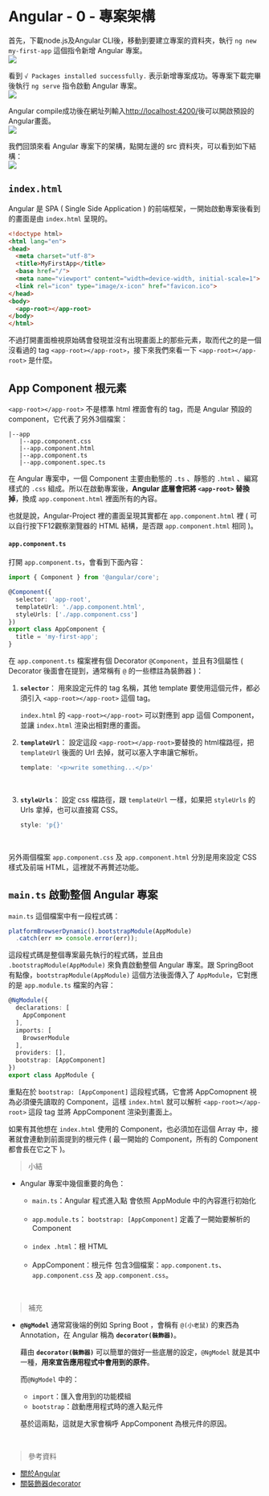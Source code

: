 # Angular - 0 - 專案架構
首先，下載node.js及Angular CLI後，移動到要建立專案的資料夾，執行 `ng new my-first-app` 這個指令新增 Angular 專案。<br/>
![](/images/1-1.png)

看到 `√ Packages installed successfully.` 表示新增專案成功。等專案下載完畢後執行 `ng serve` 指令啟動 Angular 專案。<br/>
![](/images/1-2.png)

Angular compile成功後在網址列輸入[http://localhost:4200/](http://localhost:4200/)後可以開啟預設的Angular畫面。<br/>
![](/images/1-3.png)

我們回頭來看 Angular 專案下的架構，點開左邊的 src 資料夾，可以看到如下結構：<br/>
![](/images/1-4.png)

## `index.html`
Angular 是 SPA ( Single Side Application ) 的前端框架，一開始啟動專案後看到的畫面是由 `index.html` 呈現的。
```html
<!doctype html>
<html lang="en">
<head>
  <meta charset="utf-8">
  <title>MyFirstApp</title>
  <base href="/">
  <meta name="viewport" content="width=device-width, initial-scale=1">
  <link rel="icon" type="image/x-icon" href="favicon.ico">
</head>
<body>
  <app-root></app-root>
</body>
</html>
```

不過打開畫面檢視原始碼會發現並沒有出現畫面上的那些元素，取而代之的是一個沒看過的 tag `<app-root></app-root>`，接下來我們來看一下 `<app-root></app-root>` 是什麼。

## App Component 根元素
`<app-root></app-root>` 不是標準 html 裡面會有的 tag，而是 Angular 預設的 component，它代表了另外3個檔案：
```
|--app
   |--app.component.css
   |--app.component.html
   |--app.component.ts
   |--app.component.spec.ts
```

在 Angular 專案中，一個 Component 主要由動態的 `.ts` 、靜態的 `.html` 、編寫樣式的 `.css` 組成。所以在啟動專案後，**Angular 底層會把將 `<app-root>` 替換掉**，換成 `app.component.html` 裡面所有的內容。

也就是說，Angular-Project 裡的畫面呈現其實都在 `app.component.html` 裡 ( 可以自行按下F12觀察瀏覽器的 HTML 結構，是否跟 `app.component.html` 相同 )。
<br/>

#### `app.component.ts`
打開 `app.component.ts`，會看到下面內容：
```ts
import { Component } from '@angular/core';

@Component({
  selector: 'app-root',
  templateUrl: './app.component.html',
  styleUrls: ['./app.component.css']
})
export class AppComponent {
  title = 'my-first-app';
}
```

在 `app.component.ts` 檔案裡有個 Decorator `@Component`，並且有3個屬性 ( Decorator 後面會在提到，通常稱有 `@` 的一些標註為裝飾器 )：

1. **`selector`**：
    用來設定元件的 tag 名稱，其他 template 要使用這個元件，都必須引入 `<app-root></app-root>` 這個 tag。
    <br/>
    
    `index.html` 的 `<app-root></app-root>` 可以對應到 app 這個 Component，並讓 `index.html` 渲染出相對應的畫面。
    <br/>

2. **`templateUrl`**：
    設定這段 `<app-root></app-root>`要替換的 html檔路徑，把 `templateUrl` 後面的 Url 去掉，就可以塞入字串讓它解析。
    ```ts
    template: '<p>write something...</p>'
    ```
<br/>

3. **`styleUrls`**：
    設定 css 檔路徑，跟 `templateUrl` 一樣，如果把 `styleUrls` 的 Urls 拿掉，也可以直接寫 CSS。
    ```ts
    style: 'p{}'
    ```
<br/>

另外兩個檔案 `app.component.css` 及 `app.component.html` 分別是用來設定 CSS 樣式及前端 HTML，這裡就不再贅述功能。
<br/>

## `main.ts` 啟動整個 Angular 專案
`main.ts` 這個檔案中有一段程式碼：
```ts
platformBrowserDynamic().bootstrapModule(AppModule)
  .catch(err => console.error(err));
```

這段程式碼是整個專案最先執行的程式碼，並且由 `.bootstrapModule(AppModule)` 來負責啟動整個 Angular 專案。跟 SpringBoot 有點像，`bootstrapModule(AppModule)` 這個方法後面傳入了 `AppModule`，它對應的是 `app.module.ts` 檔案的內容：
```ts
@NgModule({
  declarations: [
    AppComponent
  ],
  imports: [
    BrowserModule
  ],
  providers: [],
  bootstrap: [AppComponent]
})
export class AppModule { 
```

重點在於 `bootstrap: [AppComponent]` 這段程式碼，它會將 AppComopnent 視為必須優先讀取的 Component，這樣 `index.html` 就可以解析 `<app-root></app-root>` 這段 tag 並將 AppComponent 渲染到畫面上。

如果有其他想在 `index.html` 使用的 Component，也必須加在這個 Array 中，接著就會連動到前面提到的根元件 ( 最一開始的 Component，所有的 Component 都會長在它之下 )。

> 小結
* Angular 專案中幾個重要的角色：
    * `main.ts`：Angular 程式進入點
    會依照 AppModule 中的內容進行初始化
    <br/>

    * `app.module.ts`：
    `bootstrap: [AppComponent]` 定義了一開始要解析的 Component
    <br/>

    * `index .html`：根 HTML
    <br/>

    * AppComponent：根元件
    包含3個檔案：`app.component.ts`、`app.component.css` 及 `app.component.css`。
<br/>

> 補充
* **`@NgModel`**
    通常寫後端的例如 Spring Boot ，會稱有 `@(小老鼠)` 的東西為 Annotation，在 Angular 稱為 **`decorator(裝飾器)`**。
    <br/>

    藉由 **`decorator(裝飾器)`** 可以簡單的做好一些底層的設定，`@NgModel` 就是其中一種，**用來宣告應用程式中會用到的原件**。
    <br/>

    而`@NgModel` 中的：
    * `import`：匯入會用到的功能模組
    * `bootstrap`：啟動應用程式時的進入點元件
    
    基於這兩點，這就是大家會稱呼 AppComponent 為根元件的原因。
<br/>

> 參考資料
* [關於Angular](https://www.fetchs.cn/web/angular/)
* [關裝飾器decorator](https://www.twblogs.net/a/5c1dcb79bd9eee5e4184d535)